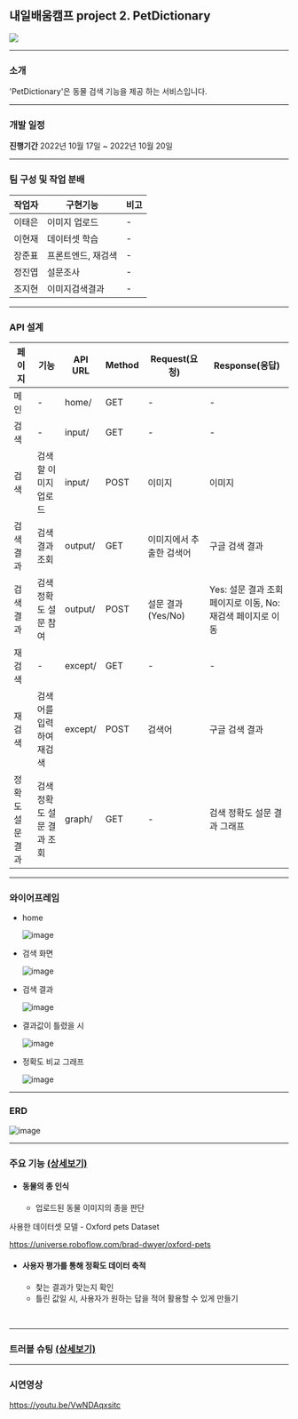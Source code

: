 ## 내일배움캠프 project 2. PetDictionary

<p>
    <img src="https://img.shields.io/badge/Django-4.1.1-green"/>
</p>

***

### 소개
'PetDictionary'은 동물 검색 기능을 제공 하는 서비스입니다.

***



### 개발 일정
**진행기간** 2022년 10월 17일 ~ 2022년 10월 20일


***


### 팀 구성 및 작업 분배

|작업자|구현기능|비고|
|------|------|------|
|이태은|이미지 업로드|  -|
|이현재|데이터셋 학습|  -|
|장준표|프론트엔드, 재검색|  -|
|정진엽|설문조사| -|
|조지현|이미지검색결과|  -|

***


### API 설계

|페이지|기능|API URL|Method|Request(요청)|Response(응답)|
|------|------|------|------|------|------|
|메인|-|home/|GET|-|-|
|검색|-|input/|GET|-|-|
|검색|검색할 이미지 업로드|input/|POST|이미지|이미지|
|검색결과|검색 결과 조회|output/|GET|이미지에서 추출한 검색어|구글 검색 결과|
|검색결과|검색 정확도 설문 참여|output/|POST|설문 결과 (Yes/No)|Yes: 설문 결과 조회 페이지로 이동, No: 재검색 페이지로 이동|
|재검색|-|except/|GET|-|-|
|재검색|검색어를 입력하여 재검색|except/|POST|검색어|구글 검색 결과|
|정확도 설문 결과|검색 정확도 설문 결과 조회|graph/|GET|-|검색 정확도 설문 결과 그래프|


***


### 와이어프레임

* home

  ![image](https://user-images.githubusercontent.com/109597814/196083994-59fdf482-3208-4d3c-b308-ae968da8da5d.png)


* 검색 화면

  ![image](https://user-images.githubusercontent.com/109597814/196084019-c098c9f2-7f79-46f7-b9e9-51b16d0020fe.png)


* 검색 결과

  ![image](https://user-images.githubusercontent.com/109597814/196084073-86d70fa0-2c11-4646-958e-82f928d8f5bd.png)


* 결과값이 틀렸을 시 

  ![image](https://user-images.githubusercontent.com/109597814/196084099-80b4c28b-cad8-4619-b48f-bb54b9029635.png)


* 정확도 비교 그래프

  ![image](https://user-images.githubusercontent.com/112169271/196152153-bcac192b-bce3-4535-9bff-e37234ac14a1.png)

***


### ERD
  
![image](https://user-images.githubusercontent.com/112169271/196931377-166efd4d-4549-409c-9373-bec1d3801b1a.png)


***



### 주요 기능 <a href="https://github.com/Taeeun99/sparta_PetDictionary_2L3J_project2/wiki/2.-%EC%A3%BC%EC%9A%94-%EA%B8%B0%EB%8A%A5-%EC%86%8C%EA%B0%9C" >(상세보기)</a>

- #### 동물의 종 인식
  - 업로드된 동물 이미지의 종을 판단

사용한 데이터셋 모델 - Oxford pets Dataset

https://universe.roboflow.com/brad-dwyer/oxford-pets



- #### 사용자 평가를 통해 정확도 데이터 축적
  - 찾는 결과가 맞는지 확인
  - 틀린 값일 시, 사용자가 원하는 답을 적어 활용할 수 있게 만들기



<br/>

***


### 트러블 슈팅 <a href="https://github.com/Taeeun99/sparta_PetDictionary_2L3J_project2/wiki/3.-%ED%8A%B8%EB%9F%AC%EB%B8%94-%EC%8A%88%ED%8C%85" >(상세보기)</a>

***


### 시연영상
https://youtu.be/VwNDAqxsitc



